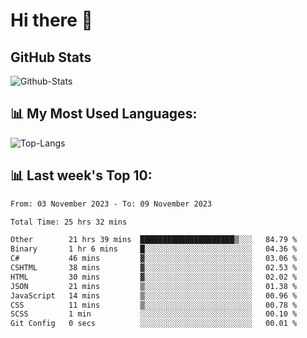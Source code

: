 # Hi there 👋

## GitHub Stats
![Github-Stats](https://github-readme-stats-sigma-five.vercel.app/api?username=ltorson&show_icons=true&theme=radical&count_private=true)

## 📊 My Most Used Languages:
![Top-Langs](https://github-readme-stats-sigma-five.vercel.app/api/top-langs/?username=LTorson&layout=compact&langs_count=10)

## 📊 Last week's Top 10:
<!--START_SECTION:waka-->

```txt
From: 03 November 2023 - To: 09 November 2023

Total Time: 25 hrs 32 mins

Other        21 hrs 39 mins  █████████████████████▒░░░   84.79 %
Binary       1 hr 6 mins     █░░░░░░░░░░░░░░░░░░░░░░░░   04.36 %
C#           46 mins         ▓░░░░░░░░░░░░░░░░░░░░░░░░   03.06 %
CSHTML       38 mins         ▓░░░░░░░░░░░░░░░░░░░░░░░░   02.53 %
HTML         30 mins         ▓░░░░░░░░░░░░░░░░░░░░░░░░   02.02 %
JSON         21 mins         ▒░░░░░░░░░░░░░░░░░░░░░░░░   01.38 %
JavaScript   14 mins         ▒░░░░░░░░░░░░░░░░░░░░░░░░   00.96 %
CSS          11 mins         ▒░░░░░░░░░░░░░░░░░░░░░░░░   00.78 %
SCSS         1 min           ░░░░░░░░░░░░░░░░░░░░░░░░░   00.10 %
Git Config   0 secs          ░░░░░░░░░░░░░░░░░░░░░░░░░   00.01 %
```

<!--END_SECTION:waka-->
